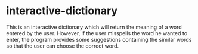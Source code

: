 # interactive-dictionary
This is an interactive dictionary which will return the meaning of a word entered by the user. However, if the user misspells the word he wanted to enter, the program provides some suggestions containing the similar words so that the user can choose the correct word.
